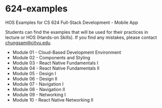 # 624-examples
HOS Examples for CS 624 Full-Stack Development - Mobile App

Students can find the examples that will be used for their practices in lecture or HOS (Hands-on Skills).
If you find any mistakes, please contact chungsam@cityu.edu.

* Module 01 - Cloud-Based Development Environment
* Module 02 - Components and Styling 
* Module 03 - React Native Fundamentals I
* Module 04 - React Native Fundamentals II
* Module 05 - Design I 
* Module 06 - Design II
* Module 07 - Navigation I
* Module 08 - Navigation II
* Module 09 - Networking I
* Module 10 - React Native Networking II

